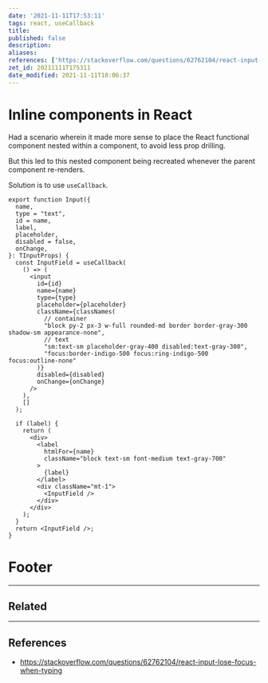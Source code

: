 ```yaml
---
date: '2021-11-11T17:53:11'
tags: react, useCallback
title:
published: false
description:
aliases:
references: ['https://stackoverflow.com/questions/62762104/react-input-lose-focus-when-typing']
zet_id: 20211111T175311
date_modified: 2021-11-11T18:06:37
---
```


# Inline components in React

Had a scenario wherein it made more sense to place the React functional component nested within a component, to avoid less prop drilling.

But this led to this nested component being recreated whenever the parent component re-renders.

Solution is to use `useCallback`.

```tsx
export function Input({
  name,
  type = "text",
  id = name,
  label,
  placeholder,
  disabled = false,
  onChange,
}: TInputProps) {
  const InputField = useCallback(
    () => (
      <input
        id={id}
        name={name}
        type={type}
        placeholder={placeholder}
        className={classNames(
          // container
          "block py-2 px-3 w-full rounded-md border border-gray-300 shadow-sm appearance-none",
          // text
          "sm:text-sm placeholder-gray-400 disabled:text-gray-300",
          "focus:border-indigo-500 focus:ring-indigo-500 focus:outline-none"
        )}
        disabled={disabled}
        onChange={onChange}
      />
    ),
    []
  );

  if (label) {
    return (
      <div>
        <label
          htmlFor={name}
          className="block text-sm font-medium text-gray-700"
        >
          {label}
        </label>
        <div className="mt-1">
          <InputField />
        </div>
      </div>
    );
  }
  return <InputField />;
}
```

# Footer

---

## Related

---

## References

- https://stackoverflow.com/questions/62762104/react-input-lose-focus-when-typing